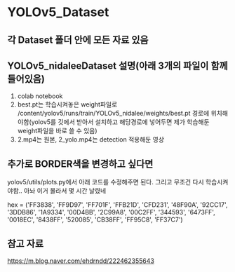 # YOLOv5_Dataset

## 각 Dataset 폴더 안에 모든 자료 있음

## YOLOv5_nidaleeDataset 설명(아래 3개의 파일이 함께 들어있음)
 1. colab notebook
 2. best.pt는 학습시켜놓은 weight파일로 /content/yolov5/runs/train/YOLOv5_nidalee/weights/best.pt 경로에 위치해야함(yolov5를 깃에서 받아서 설치하고 해당경로에 넣어두면 제가 학습해둔 weight파일을 바로 쓸 수 있음)
 3. 2.mp4는 원본, 2_yolo.mp4는 detection 적용해둔 영상


## 추가로 BORDER색을 변경하고 싶다면
yolov5/utils/plots.py에서 아래 코드를 수정해주면 된다.
그리고 무조건 다시 학습시켜야함.. 아놔 이거 몰라서 몇 시간 날렸네

 hex = ('FF3838', 'FF9D97', 'FF701F', 'FFB21D', 'CFD231', '48F90A', '92CC17', '3DDB86', '1A9334', '00D4BB', 
        '2C99A8', '00C2FF', '344593', '6473FF', '0018EC', '8438FF', '520085', 'CB38FF', 'FF95C8', 'FF37C7') 


## 참고 자료
https://m.blog.naver.com/ehdrndd/222462355643
